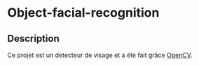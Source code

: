 # Object-facial-recognition

## Description

Ce projet est un detecteur de visage et a été fait grâce [OpenCV](https://github.com/opencv/opencv).
